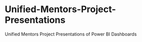# Unified-Mentors-Project-Presentations
Unified Mentors Project Presentations of Power BI Dashboards
